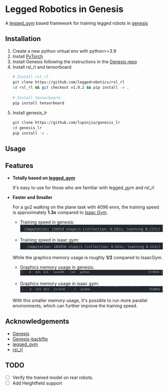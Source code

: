# Legged Robotics in Genesis

A [legged_gym](https://github.com/leggedrobotics/legged_gym) based framework for training legged robots in [genesis](https://github.com/Genesis-Embodied-AI/Genesis/tree/main)


## Installation

1. Create a new python virtual env with python>=3.9
2. Install [PyTorch](https://pytorch.org/)
3. Install Genesis following the instructions in the [Genesis repo](https://github.com/Genesis-Embodied-AI/Genesis)
4. Install rsl_rl and tensorboard
   ```bash
   # Install rsl_rl.
   git clone https://github.com/leggedrobotics/rsl_rl
   cd rsl_rl && git checkout v1.0.2 && pip install -e .

   # Install tensorboard.
   pip install tensorboard
   ```
5. Install genesis_lr
   ```bash
   git clone https://github.com/lupinjia/genesis_lr
   cd genesis_lr
   pip install -e .
   ```

## Usage


## Features

- **Totally based on [legged_gym](https://github.com/leggedrobotics/legged_gym)**
  
  It's easy to use for those who are familiar with legged_gym and rsl_rl

- **Faster and Smaller**
  
  For a go2 walking on the plane task with 4096 envs, the training speed is approximately **1.3x** compared to [Isaac Gym](https://developer.nvidia.com/isaac-gym).
  
  - Training speed in genesis: 
  ![](./test/genesis_rl_speed.png)

  - Training speed in isaac gym: 
  ![](./test/isaacgym_speed.png)
  
  While the graphics memory usage is roughly **1/2** compared to IsaacGym.

  - Graphics memory usage in genesis: 
  ![](./test/genesis_memory_usage.png)

  - Graphics memory usage in isaac gym: 
  ![](./test/isaacgym_memory_usage.png)

  With this smaller memory usage, it's possible to run more parallel environments, which can further improve the training speed.

## Acknowledgements

- [Genesis](https://github.com/Genesis-Embodied-AI/Genesis/tree/main)
- [Genesis-backflip](https://github.com/ziyanx02/Genesis-backflip)
- [legged_gym](https://github.com/leggedrobotics/legged_gym)
- [rsl_rl](https://github.com/leggedrobotics/rsl_rl)

## TODO

- [ ] Verify the trained model on real robots.
- [ ] Add Heightfield support